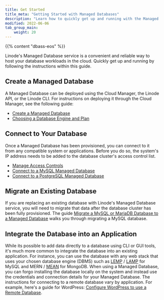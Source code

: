 ```yaml
---
title: Get Started
title_meta: "Getting Started with Managed Databases"
description: "Learn how to quickly get up and running with the Managed Database service."
modified: 2022-06-06
tab_group_main:
    weight: 20
---
```


{{% content "dbass-eos" %}}

Linode's Managed Database service is a convenient and reliable way to host your database workloads in the cloud. Quickly get up and running by following the instructions within this guide.

## Create a Managed Database

A Managed Database can be deployed using the Cloud Manager, the Linode API, or the Linode CLI. For instructions on deploying it through the Cloud Manager, see the following guide:

- [Create a Managed Database](/docs/products/databases/managed-databases/guides/create-database/)
- [Choosing a Database Engine and Plan](/docs/products/databases/managed-databases/guides/database-engines/)

## Connect to Your Database

Once a Managed Database has been provisioned, you can connect to it from any compatible system or applications. Before you do so, the system's IP address needs to be added to the database cluster's access control list.

- [Manage Access Controls](/docs/products/databases/managed-databases/guides/manage-access-controls/)
- [Connect to a MySQL Managed Database](/docs/products/databases/managed-databases/guides/mysql-connect/)
- [Connect to a PostgreSQL Managed Database](/docs/products/databases/managed-databases/guides/postgresql-connect/)

## Migrate an Existing Database

If you are replacing an existing database with Linode's Managed Database service, you will need to migrate that data after the database cluster has been fully provisioned. The guide [Migrate a MySQL or MariaDB Database to a Managed Database](/docs/products/databases/managed-databases/guides/migrate-mysql/) walks you through migrating a MySQL database.

## Integrate the Database into an Application

While its possible to add data directly to a database using CLI or GUI tools, it's much more common to integrate the database into an existing application. For instance, you can use the database with any web stack that uses your chosen database engine (DBMS) such as [LEMP](/docs/guides/web-servers/lemp/) / [LAMP](/docs/guides/web-servers/lamp/) for MySQL and MERN / [MEAN](/docs/guides/mean-stack-tutorial/) for MongoDB. When using a Managed Database, you can forgo installing the database locally on the system and instead use the credentials and connection details for your Managed Database. The instructions for connecting to a remote database vary by application. For example, here's a guide for WordPress: [Configure WordPress to use a Remote Database](/docs/guides/configure-wordpress-remote-database/).